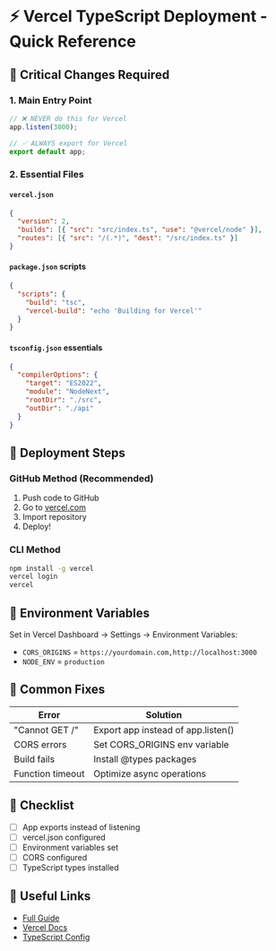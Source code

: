 # ⚡ Vercel TypeScript Deployment - Quick Reference

## 🚨 Critical Changes Required

### 1. Main Entry Point
```typescript
// ❌ NEVER do this for Vercel
app.listen(3000);

// ✅ ALWAYS export for Vercel
export default app;
```

### 2. Essential Files

#### `vercel.json`
```json
{
  "version": 2,
  "builds": [{ "src": "src/index.ts", "use": "@vercel/node" }],
  "routes": [{ "src": "/(.*)", "dest": "/src/index.ts" }]
}
```

#### `package.json` scripts
```json
{
  "scripts": {
    "build": "tsc",
    "vercel-build": "echo 'Building for Vercel'"
  }
}
```

#### `tsconfig.json` essentials
```json
{
  "compilerOptions": {
    "target": "ES2022",
    "module": "NodeNext",
    "rootDir": "./src",
    "outDir": "./api"
  }
}
```

## 🚀 Deployment Steps

### GitHub Method (Recommended)
1. Push code to GitHub
2. Go to [vercel.com](https://vercel.com)
3. Import repository
4. Deploy!

### CLI Method
```bash
npm install -g vercel
vercel login
vercel
```

## 🔧 Environment Variables
Set in Vercel Dashboard → Settings → Environment Variables:
- `CORS_ORIGINS` = `https://yourdomain.com,http://localhost:3000`
- `NODE_ENV` = `production`

## 🐛 Common Fixes

| Error | Solution |
|-------|----------|
| "Cannot GET /" | Export app instead of app.listen() |
| CORS errors | Set CORS_ORIGINS env variable |
| Build fails | Install @types packages |
| Function timeout | Optimize async operations |

## 📝 Checklist
- [ ] App exports instead of listening
- [ ] vercel.json configured
- [ ] Environment variables set
- [ ] CORS configured
- [ ] TypeScript types installed

## 🔗 Useful Links
- [Full Guide](./VERCEL-DEPLOYMENT-GUIDE.md)
- [Vercel Docs](https://vercel.com/docs)
- [TypeScript Config](https://www.typescriptlang.org/tsconfig)
